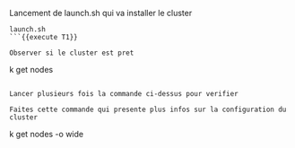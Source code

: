 Lancement de launch.sh qui va installer le cluster

```
launch.sh
```{{execute T1}}

Observer si le cluster est pret
```
k get nodes
```{{execute T1}}

Lancer plusieurs fois la commande ci-dessus pour verifier  

Faites cette commande qui presente plus infos sur la configuration du 
cluster 
```
k get nodes -o wide
```{{execute T1}}
